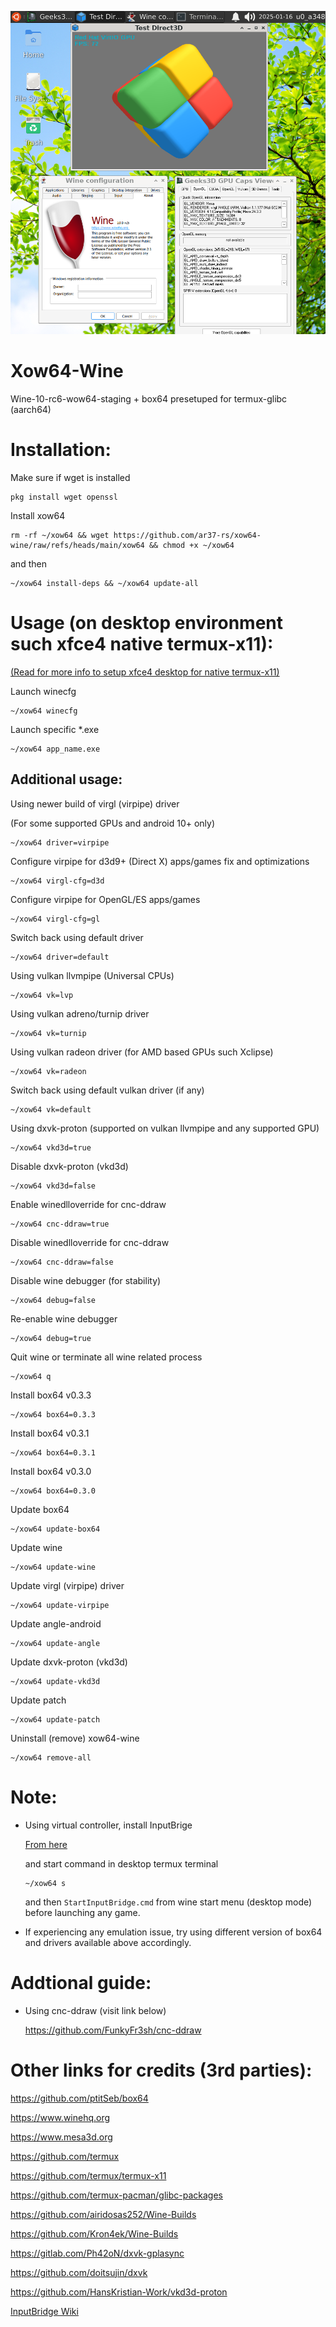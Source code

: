 ![alt_test](components/wine.png)

# Xow64-Wine
Wine-10-rc6-wow64-staging + box64 presetuped for termux-glibc (aarch64)
# Installation:
Make sure if wget is installed
```
pkg install wget openssl
```

Install xow64
```
rm -rf ~/xow64 && wget https://github.com/ar37-rs/xow64-wine/raw/refs/heads/main/xow64 && chmod +x ~/xow64
```

and then
```
~/xow64 install-deps && ~/xow64 update-all
```
# Usage (on desktop environment such xfce4 native termux-x11):
[(Read for more info to setup xfce4 desktop for native termux-x11)](https://github.com/ar37-rs/xfce4-termux)

Launch winecfg
```
~/xow64 winecfg
```
Launch specific *.exe
```
~/xow64 app_name.exe
```
## Additional usage:
Using newer build of virgl (virpipe) driver

(For some supported GPUs and android 10+ only)
```
~/xow64 driver=virpipe
```

Configure virpipe for d3d9+ (Direct X) apps/games fix and optimizations
```
~/xow64 virgl-cfg=d3d
```

Configure virpipe for OpenGL/ES apps/games
```
~/xow64 virgl-cfg=gl
```

Switch back using default driver
```
~/xow64 driver=default
```

Using vulkan llvmpipe (Universal CPUs)
```
~/xow64 vk=lvp
```

Using vulkan adreno/turnip driver 
```
~/xow64 vk=turnip
```

Using vulkan radeon driver (for AMD based GPUs such Xclipse)
```
~/xow64 vk=radeon
```

Switch back using default vulkan driver (if any)
```
~/xow64 vk=default
```

Using dxvk-proton (supported on vulkan llvmpipe and any supported GPU)  
```
~/xow64 vkd3d=true
```

Disable dxvk-proton (vkd3d)
```
~/xow64 vkd3d=false
```

Enable winedlloverride for cnc-ddraw
```
~/xow64 cnc-ddraw=true
```

Disable winedlloverride for cnc-ddraw
```
~/xow64 cnc-ddraw=false
```

Disable wine debugger (for stability)
```
~/xow64 debug=false
```

Re-enable wine debugger
```
~/xow64 debug=true
```

Quit wine or terminate all wine related process
```
~/xow64 q
```

Install box64 v0.3.3
```
~/xow64 box64=0.3.3
```

Install box64 v0.3.1
```
~/xow64 box64=0.3.1
```

Install box64 v0.3.0
```
~/xow64 box64=0.3.0
```

Update box64
```
~/xow64 update-box64
```

Update wine
```
~/xow64 update-wine
```

Update virgl (virpipe) driver
```
~/xow64 update-virpipe
```

Update angle-android
```
~/xow64 update-angle
```

Update dxvk-proton (vkd3d)
```
~/xow64 update-vkd3d
```

Update patch
```
~/xow64 update-patch
```

Uninstall (remove) xow64-wine
```
~/xow64 remove-all
```

# Note:
* Using virtual controller, install InputBrige

    [From here](https://github.com/ar37-rs/xow64-wine/releases/download/latest/InputBridge_v0.1.9.9.apk)

    and start command in desktop termux terminal
    ```
    ~/xow64 s
    ```
    and then `StartInputBridge.cmd` from wine start menu (desktop mode) before launching any game.
* If experiencing any emulation issue, try using different version of box64 and drivers available above accordingly.
    
# Addtional guide:
* Using cnc-ddraw (visit link below)
  
    https://github.com/FunkyFr3sh/cnc-ddraw
  
# Other links for credits (3rd parties):
https://github.com/ptitSeb/box64

https://www.winehq.org

https://www.mesa3d.org

https://github.com/termux

https://github.com/termux/termux-x11

https://github.com/termux-pacman/glibc-packages

https://github.com/airidosas252/Wine-Builds

https://github.com/Kron4ek/Wine-Builds

https://gitlab.com/Ph42oN/dxvk-gplasync

https://github.com/doitsujin/dxvk

https://github.com/HansKristian-Work/vkd3d-proton

[InputBridge Wiki](https://search.brave.com/search?q=InputBrige%20exagear%20wiki&source=web)
